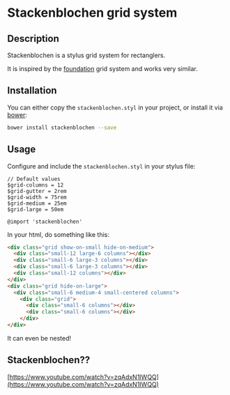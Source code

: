# Stackenblochen grid system

## Description

Stackenblochen is a stylus grid system for rectanglers.

It is inspired by the [foundation](http://foundation.zurb.com/docs/components/grid.html) grid system and works very similar.

## Installation

You can either copy the `stackenblochen.styl` in your project, or install it via [bower](http://bower.io/):

```sh
bower install stackenblochen --save
```

## Usage

Configure and include the `stackenblochen.styl` in your stylus file:

```stylus
// Default values
$grid-columns = 12
$grid-gutter = 2rem
$grid-width = 75rem
$grid-medium = 25em
$grid-large = 50em

@import 'stackenblochen'
```

In your html, do something like this:

```html
<div class="grid show-on-small hide-on-medium">
  <div class="small-12 large-6 columns"></div>
  <div class="small-6 large-3 columns"></div>
  <div class="small-6 large-3 columns"></div>
  <div class="small-12 columns"></div>
</div>
<div class="grid hide-on-large">
  <div class="small-6 medium-4 small-centered columns">
    <div class="grid">
      <div class="small-6 columns"></div>
      <div class="small-6 columns"></div>
    </div>
</div>
```

It can even be nested!

## Stackenblochen??

[https://www.youtube.com/watch?v=zqAdxN1IWQQ](https://www.youtube.com/watch?v=zqAdxN1IWQQ)
